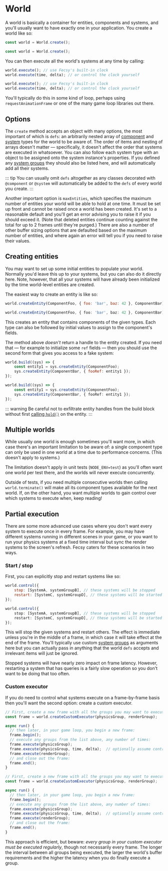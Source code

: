 <language-switcher/>

# World

A world is basically a container for entities, components and systems, and you'll usually want to have exactly one in your application. You create a world like so:

```js
const world = World.create();
```

```ts
const world = World.create();
```

You can then execute all the world's systems at any time by calling:

```js
world.execute(); // use Fecsy's built-in clock
world.execute(time, delta); // or control the clock yourself
```

```ts
world.execute(); // use Fecsy's built-in clock
world.execute(time, delta); // or control the clock yourself
```

You'll typically do this in some kind of loop, perhaps using `requestAnimationFrame` or one of the many game loop libraries out there.

## Options

The `create` method accepts an object with many options, the most important of which is `defs`: an arbitrarily nested array of [component](./components) and [system](./systems) types for the world to be aware of. The order of items and nesting of arrays doesn't matter &mdash; specifically, it doesn't affect the order that systems are executed in whatsoever. You can also follow each system type with an object to be assigned onto the system instance's properties. If you defined any [system groups](./systems#groups) they should also be listed here, and will automatically add all their systems.

<div class="only-ts">

::: tip
You can usually omit `defs` altogether as any classes decorated with `@component` or `@system` will automatically be added to the `defs` of every world you create.
:::

</div>

Another important option is `maxEntities`, which specifies the maximum number of entities your world will be able to hold at one time. It must be set up front and cannot be raised once a world has been created. It's set to a reasonable default and you'll get an error advising you to raise it if you should exceed it. (Note that deleted entities continue counting against the total for up to 2 frames until they're purged.) There are also a number of other buffer sizing options that are defaulted based on the maximum number of entities, and where again an error will tell you if you need to raise their values.

## Creating entities

You may want to set up some initial entities to populate your world. Normally you'd leave this up to your systems, but you can also do it directly here. Note, however, that all your systems will have already been initialized by the time world-level entities are created.

The easiest way to create an entity is like so:

```js
world.createEntity(ComponentFoo, { foo: 'bar', baz: 42 }, ComponentBar);
```

```ts
world.createEntity(ComponentFoo, { foo: 'bar', baz: 42 }, ComponentBar);
```

This creates an entity that contains components of the given types. Each type can also be followed by initial values to assign to the component's fields.

The method above _doesn't_ return a handle to the entity created. If you need that &mdash; for example to initialize some `ref` fields &mdash; then you should use the second form that gives you access to a fake system:

```js
world.build((sys) => {
	const entity1 = sys.createEntity(ComponentFoo);
	sys.createEntity(ComponentBar, { fooRef: entity1 });
});
```

```ts
world.build((sys) => {
	const entity1 = sys.createEntity(ComponentFoo);
	sys.createEntity(ComponentBar, { fooRef: entity1 });
});
```

::: warning
Be careful not to exfiltrate entity handles from the build block without first [calling `hold()`](./entities#holding-handles) on the entity.
:::

## Multiple worlds

While usually one world is enough sometimes you'll want more, in which case there's an important limitation to be aware of: a single component type can only be used in one world at a time due to performance concerns. (This doesn't apply to systems.)

The limitation doesn't apply in unit tests (`NODE_ENV=test`) as you'll often want one world per test there, and the worlds will never execute concurrently.

Outside of tests, if you need multiple consecutive worlds then calling `world.terminate()` will make all its component types available for the next world. If, on the other hand, you want multiple worlds to gain control over which systems to execute when, keep reading!

## Partial execution

There are some more advanced use cases where you don't want every system to execute once in every frame. For example, you may have different systems running in different scenes in your game, or you want to run your physics systems at a fixed time interval but sync the render systems to the screen's refresh. Fecsy caters for these scenarios in two ways.

### Start / stop

First, you can explicitly stop and restart systems like so:

```js
world.control({
	stop: [SystemA, systemGroupB], // these systems will be stopped
	restart: [SystemC, systemGroupD], // these systems will be started
});
```

```ts
world.control({
	stop: [SystemA, systemGroupB], // these systems will be stopped
	restart: [SystemC, systemGroupD], // these systems will be started
});
```

This will stop the given systems and restart others. The effect is immediate unless you're in the middle of a frame, in which case it will take effect at the end of the frame. You'll typically use custom [system groups](./systems#groups) as arguments here but you can actually pass in anything that the world `defs` accepts and irrelevant items will just be ignored.

Stopped systems will have nearly zero impact on frame latency. However, restarting a system that has queries is a fairly slow operation so you don't want to be doing that too often.

### Custom executor

If you do need to control what systems execute on a frame-by-frame basis then you'll want the second option: create a custom executor.

```js
// First, create a new frame with all the groups you may want to execute
const frame = world.createCustomExecutor(physicsGroup, renderGroup);

async run() {
  // then later, in your game loop, you begin a new frame:
  frame.begin();
  // execute any groups from the list above, any number of times:
  frame.execute(physicsGroup);
  frame.execute(physicsGroup, time, delta);  // optionally assume control of the clock
  frame.execute(renderGroup);
  // and close out the frame:
  frame.end();
}
```

```ts
// First, create a new frame with all the groups you may want to execute
const frame = world.createCustomExecutor(physicsGroup, renderGroup);

async run() {
  // then later, in your game loop, you begin a new frame:
  frame.begin();
  // execute any groups from the list above, any number of times:
  frame.execute(physicsGroup);
  frame.execute(physicsGroup, time, delta);  // optionally assume control of the clock
  frame.execute(renderGroup);
  // and close out the frame:
  frame.end();
}
```

This approach is efficient, but beware: _every group in your custom executor must be executed regularly_, though not necessarily every frame. The longer the interval between all groups being executed, the larger the world's buffer requirements and the higher the latency when you do finally execute a group.
